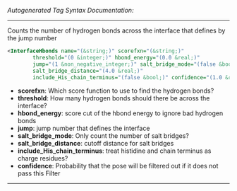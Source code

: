 <!-- THIS IS AN AUTOGENERATED FILE: Don't edit it directly, instead change the schema definition in the code itself. -->

_Autogenerated Tag Syntax Documentation:_

---
Counts the number of hydrogen bonds across the interface that defines by the jump number

```xml
<InterfaceHbonds name="(&string;)" scorefxn="(&string;)"
        threshold="(0 &integer;)" hbond_energy="(0.0 &real;)"
        jump="(1 &non_negative_integer;)" salt_bridge_mode="(false &bool;)"
        salt_bridge_distance="(4.0 &real;)"
        include_His_chain_terminus="(false &bool;)" confidence="(1.0 &real;)" />
```

-   **scorefxn**: Which score function to use to find the hydrogen bonds?
-   **threshold**: How many hydrogen bonds should there be across the interface?
-   **hbond_energy**: score cut of the hbond energy to ignore bad hydrogen bonds
-   **jump**: jump number that defines the interface
-   **salt_bridge_mode**: Only count the number of salt bridges?
-   **salt_bridge_distance**: cutoff distance for salt bridges
-   **include_His_chain_terminus**: treat histidine and chain terminus as charge residues?
-   **confidence**: Probability that the pose will be filtered out if it does not pass this Filter

---
